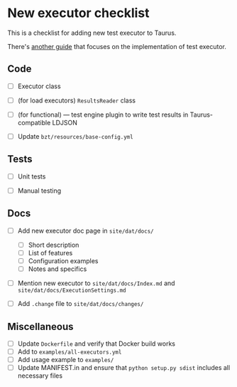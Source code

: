 # New executor checklist

This is a checklist for adding new test executor to Taurus.

There's [another guide](AddingExecutor.md) that focuses on the implementation of test executor.

## Code

* [ ] Executor class
* [ ] (for load executors) `ResultsReader` class
* [ ] (for functional) — test engine plugin to write test results in Taurus-compatible LDJSON
* [ ] Update `bzt/resources/base-config.yml`


## Tests

* [ ] Unit tests
* [ ] Manual testing


## Docs

* [ ] Add new executor doc page in `site/dat/docs/`
    * [ ] Short description
    * [ ] List of features
    * [ ] Configuration examples
    * [ ] Notes and specifics
* [ ] Mention new executor to `site/dat/docs/Index.md` and `site/dat/docs/ExecutionSettings.md` 
* [ ] Add `.change` file to `site/dat/docs/changes/`


## Miscellaneous

* [ ] Update `Dockerfile` and verify that Docker build works
* [ ] Add to `examples/all-executors.yml`
* [ ] Add usage example to `examples/`
* [ ] Update MANIFEST.in and ensure that `python setup.py sdist` includes all necessary files
